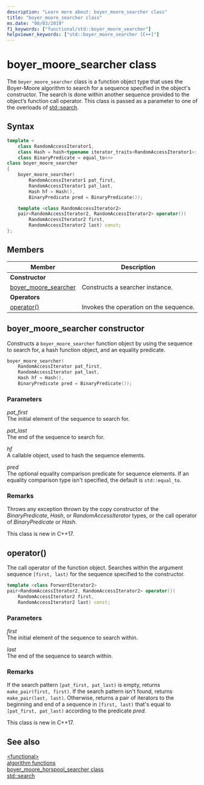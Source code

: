 ```yaml
---
description: "Learn more about: boyer_moore_searcher class"
title: "boyer_moore_searcher class"
ms.date: "08/03/2019"
f1_keywords: ["functional/std::boyer_moore_searcher"]
helpviewer_keywords: ["std::boyer_moore_searcher [C++]"]
---
```

# boyer_moore_searcher class

The `boyer_moore_searcher` class is a function object type that uses the Boyer-Moore algorithm to search for a sequence specified in the object's constructor. The search is done within another sequence provided to the object’s function call operator. This class is passed as a parameter to one of the overloads of [std::search](algorithm-functions.md#search).

## Syntax

```cpp
template <
    class RandomAccessIterator1,
    class Hash = hash<typename iterator_traits<RandomAccessIterator1>::value_type>,
    class BinaryPredicate = equal_to<>>
class boyer_moore_searcher
{
    boyer_moore_searcher(
        RandomAccessIterator1 pat_first,
        RandomAccessIterator1 pat_last,
        Hash hf = Hash(),
        BinaryPredicate pred = BinaryPredicate());

    template <class RandomAccessIterator2>
    pair<RandomAccessIterator2, RandomAccessIterator2> operator()(
        RandomAccessIterator2 first,
        RandomAccessIterator2 last) const;
};
```

## Members

| Member | Description |
| - | - |
| **Constructor** | |
| [boyer_moore_searcher](#boyer-moore-searcher-constructor) | Constructs a searcher instance. |
| **Operators** | |
| [operator()](#operator-call) | Invokes the operation on the sequence. |

## <a name="boyer-moore-searcher-constructor"></a> boyer_moore_searcher constructor

Constructs a `boyer_moore_searcher` function object by using the sequence to search for, a hash function object, and an equality predicate.

```cpp
boyer_moore_searcher(
    RandomAccessIterator pat_first,
    RandomAccessIterator pat_last,
    Hash hf = Hash(),
    BinaryPredicate pred = BinaryPredicate());
```

### Parameters

*pat_first*\
The initial element of the sequence to search for.

*pat_last*\
The end of the sequence to search for.

*hf*\
A callable object, used to hash the sequence elements.

*pred*\
The optional equality comparison predicate for sequence elements. If an equality comparison type isn't specified, the default is `std::equal_to`.

### Remarks

Throws any exception thrown by the copy constructor of the *BinaryPredicate*, *Hash*, or *RandomAccessIterator* types, or the call operator of *BinaryPredicate* or *Hash*.

This class is new in C++17.

## <a name="operator-call"></a> operator()

The call operator of the function object. Searches within the argument sequence `[first, last)` for the sequence specified to the constructor.

```cpp
template <class ForwardIterator2>
pair<RandomAccessIterator2, RandomAccessIterator2> operator()(
    RandomAccessIterator2 first,
    RandomAccessIterator2 last) const;
```

### Parameters

*first*\
The initial element of the sequence to search within.

*last*\
The end of the sequence to search within.

### Remarks

If the search pattern `[pat_first, pat_last)` is empty, returns `make_pair(first, first)`. If the search pattern isn't found, returns `make_pair(last, last)`. Otherwise, returns a pair of iterators to the beginning and end of a sequence in `[first, last)` that's equal to `[pat_first, pat_last)` according to the predicate *pred*.

This class is new in C++17.

## See also

[\<functional>](functional.md)\
[algorithm functions](algorithm-functions.md)\
[boyer_moore_horspool_searcher class](boyer-moore-horspool-searcher-class.md)\
[std::search](algorithm-functions.md#search)
